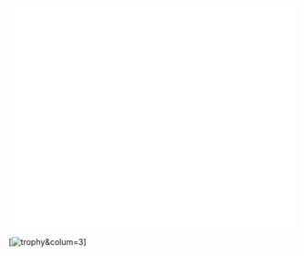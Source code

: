 ![Metrics](github-metrics.svg)

[![trophy](https://github-profile-trophy.vercel.app/?username=chenfeng-huang&no-frame=true&margin-w=15&rank=-B)&colum=3]
